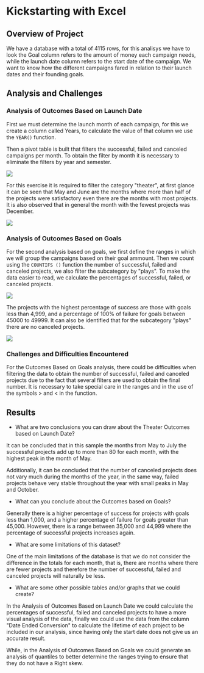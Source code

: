 # Kickstarting with Excel

## Overview of Project

We have a database with a total of 4115 rows, for this analisys we have to look the Goal column refers to the amount of money each campaign needs, while the launch date column refers to the start date of the campaign. We want to know how the different campaigns fared in relation to their launch dates and their founding goals. 

## Analysis and Challenges

### Analysis of Outcomes Based on Launch Date

First we must determine the launch month of each campaign, for this we create a column called Years, to calculate the value of that column we use the `YEAR()` function.

Then a pivot table is built that filters the successful, failed and canceled campaigns per month. To obtain the filter by month it is necessary to eliminate the filters by year and semester.

![](https://github.com/Jponce25/kickstarter-analysis/blob/d17dfe4eaebafb5b6607eb76df45564b17bf6887/images/AnalysisLaunchDate1.png)

For this exercise it is required to filter the category "theater", at first glance it can be seen that May and June are the months where more than half of the projects were satisfactory even there are the months with most projects. It is also observed that in general the month with the fewest projects was December.

![](https://github.com/Jponce25/kickstarter-analysis/blob/d17dfe4eaebafb5b6607eb76df45564b17bf6887/images/Theater_Outcomes_vs_Launch.png)

### Analysis of Outcomes Based on Goals

For the second analysis based on goals, we first define the ranges in which we will group the campaigns based on their goal ammount. Then we count using the `COUNTIFS ()` function the number of successful, failed and canceled projects, we also filter the subcategory by "plays". To make the data easier to read, we calculate the percentages of successful, failed, or canceled projects.

![](https://github.com/Jponce25/kickstarter-analysis/blob/d17dfe4eaebafb5b6607eb76df45564b17bf6887/images/AnalysisGoals1.png)

The projects with the highest percentage of success are those with goals less than 4,999, and a percentage of 100% of failure for goals between 45000 to 49999. It can also be identified that for the subcategory "plays" there are no canceled projects. 

![](https://github.com/Jponce25/kickstarter-analysis/blob/d17dfe4eaebafb5b6607eb76df45564b17bf6887/images/Outcomes_vs_Goals.png)

### Challenges and Difficulties Encountered

For the Outcomes Based on Goals analysis, there could be difficulties when filtering the data to obtain the number of successful, failed and canceled projects due to the fact that several filters are used to obtain the final number. It is necessary to take special care in the ranges and in the use of the symbols > and < in the function.

## Results

- What are two conclusions you can draw about the Theater Outcomes based on Launch Date?

It can be concluded that in this sample the months from May to July the successful projects add up to more than 80 for each month, with the highest peak in the month of May.

Additionally, it can be concluded that the number of canceled projects does not vary much during the months of the year, in the same way, failed projects behave very stable throughout the year with small peaks in May and October.

- What can you conclude about the Outcomes based on Goals?

Generally there is a higher percentage of success for projects with goals less than 1,000, and a higher percentage of failure for goals greater than 45,000. However, there is a range between 35,000 and 44,999 where the percentage of successful projects increases again.

- What are some limitations of this dataset?

One of the main limitations of the database is that we do not consider the difference in the totals for each month, that is, there are months where there are fewer projects and therefore the number of successful, failed and canceled projects will naturally be less.

- What are some other possible tables and/or graphs that we could create?

In the Analysis of Outcomes Based on Launch Date we could calculate the percentages of successful, failed and canceled projects to have a more visual analysis of the data, finally we could use the data from the column "Date Ended Conversion" to calculate the lifetime of each project to be included in our analysis, since having only the start date does not give us an accurate result.

While, in the Analysis of Outcomes Based on Goals we could generate an analysis of quantiles  to better determine the ranges trying to ensure that they do not have a Right skew.
